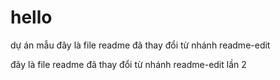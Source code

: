 # hello
dự án  mẫu
đây là file readme đã thay đổi từ nhánh readme-edit

đây là file readme đã thay đổi từ nhánh readme-edit lần 2
